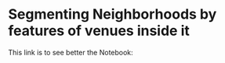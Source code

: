 # Segmenting Neighborhoods by features of venues inside it

This link is to see better the Notebook: 

